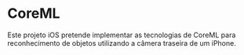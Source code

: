 # CoreML

Este projeto iOS pretende implementar as tecnologias de CoreML para reconhecimento de objetos utilizando a câmera traseira
de um iPhone.
